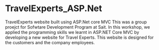 # TravelExperts_ASP.Net
TravelExperts website built using ASP.Net core MVC
This was a group proejct for Sofwtare Development Program at Sait.
In this workshop, we applied the programming skills we learnt in ASP.NET Core MVC by developing a new website for Travel Experts.
This website is designed for the customers and the company employees.
